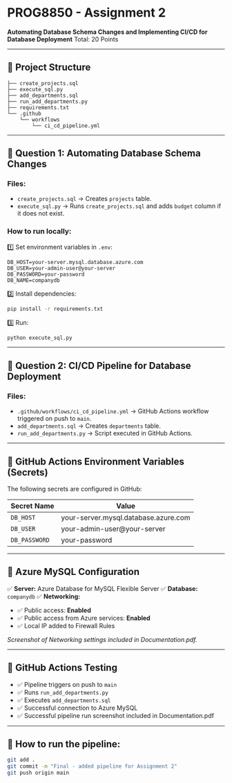 # PROG8850 - Assignment 2

**Automating Database Schema Changes and Implementing CI/CD for Database Deployment**
Total: 20 Points

---

## 🔹 Project Structure

```
├── create_projects.sql
├── execute_sql.py
├── add_departments.sql
├── run_add_departments.py
├── requirements.txt
└── .github
    └── workflows
        └── ci_cd_pipeline.yml
```

---

## 🔹 Question 1: Automating Database Schema Changes

### Files:

- `create_projects.sql` → Creates `projects` table.
- `execute_sql.py` → Runs `create_projects.sql` and adds `budget` column if it does not exist.

### How to run locally:

1️⃣ Set environment variables in `.env`:

```env
DB_HOST=your-server.mysql.database.azure.com
DB_USER=your-admin-user@your-server
DB_PASSWORD=your-password
DB_NAME=companydb
```

2️⃣ Install dependencies:

```bash
pip install -r requirements.txt
```

3️⃣ Run:

```bash
python execute_sql.py
```

---

## 🔹 Question 2: CI/CD Pipeline for Database Deployment

### Files:

- `.github/workflows/ci_cd_pipeline.yml` → GitHub Actions workflow triggered on push to `main`.
- `add_departments.sql` → Creates `departments` table.
- `run_add_departments.py` → Script executed in GitHub Actions.

---

## 🔹 GitHub Actions Environment Variables (Secrets)

The following secrets are configured in GitHub:

| Secret Name   | Value                                |
| ------------- | ------------------------------------ |
| `DB_HOST`     | your-server.mysql.database.azure.com |
| `DB_USER`     | your-admin-user@your-server          |
| `DB_PASSWORD` | your-password                        |

---

## 🔹 Azure MySQL Configuration

✅ **Server:** Azure Database for MySQL Flexible Server
✅ **Database:** `companydb`
✅ **Networking:**

- ✅ Public access: **Enabled**
- ✅ Public access from Azure services: **Enabled**
- ✅ Local IP added to Firewall Rules

_Screenshot of Networking settings included in Documentation.pdf._

---

## 🔹 GitHub Actions Testing

- ✅ Pipeline triggers on push to `main`
- ✅ Runs `run_add_departments.py`
- ✅ Executes `add_departments.sql`
- ✅ Successful connection to Azure MySQL
- ✅ Successful pipeline run screenshot included in Documentation.pdf

---

## 🔹 How to run the pipeline:

```bash
git add .
git commit -m "Final - added pipeline for Assignment 2"
git push origin main
```
